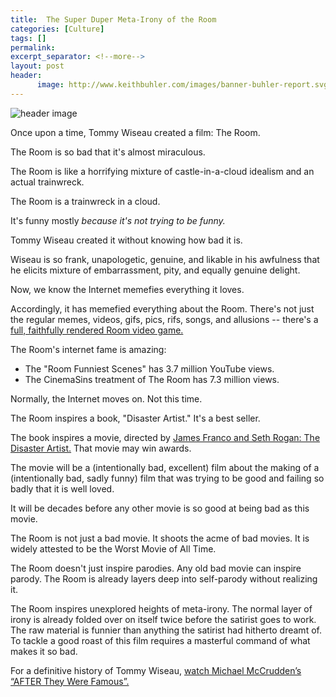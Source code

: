 ```yaml
---
title:  The Super Duper Meta-Irony of the Room
categories: [Culture]
tags: []
permalink: 
excerpt_separator: <!--more-->
layout: post
header:
      image: http://www.keithbuhler.com/images/banner-buhler-report.svg
---
```


![header image](https://www.mdcthereporter.com/wp-content/uploads/2017/12/DISASTER-ARTIST.jpg)


Once upon a time, Tommy Wiseau created a film: The Room. 

The Room is so bad that it's almost miraculous. 

The Room is like a horrifying mixture of castle-in-a-cloud idealism and an actual trainwreck. 

The Room is a trainwreck in a cloud. 

It's funny mostly *because it's not trying to be funny.* 

Tommy Wiseau created it without knowing how bad it is. 

Wiseau is so frank, unapologetic, genuine, and likable in his awfulness that he elicits mixture of embarrassment, pity, and equally genuine delight. 

Now, we know the Internet memefies everything it loves.

Accordingly, it has memefied everything about the Room. There's not just the regular memes, videos, gifs, pics, rifs, songs, and allusions -- there's a [full, faithfully rendered Room video game.](https://www.youtube.com/watch?v=FkP09fj-SqM)

<!--more-->

The Room's internet fame is amazing: 

- The "Room Funniest Scenes" has 3.7 million YouTube views. 
- The CinemaSins treatment of The Room has 7.3 million views. 

Normally, the Internet moves on. Not this time. 

The Room inspires a book, "Disaster Artist."  It's a best seller. 

The book inspires a movie, directed by [James Franco and Seth Rogan: The Disaster Artist.](https://www.youtube.com/watch?v=pTdZrsQilVY) That movie may win awards.  

The movie will be a (intentionally bad, excellent) film about the making of a (intentionally bad, sadly funny) film that was trying to be good and failing so badly that it is well loved. 

It will be decades before any other movie is so good at being bad as this movie. 

The Room is not just a bad movie. It shoots the acme of bad movies. It is widely attested to be the Worst Movie of All Time. 

The Room doesn't just inspire parodies. Any old bad movie can inspire parody. The Room is already layers deep into self-parody without realizing it. 

The Room inspires unexplored heights of meta-irony. The normal layer of irony is already folded over on itself twice before the satirist  goes to work. The raw material is funnier than anything the satirist had hitherto dreamt of. To tackle a good roast of this film requires a masterful command of what makes it so bad. 

For a definitive history of Tommy Wiseau, [watch Michael McCrudden’s “AFTER They Were Famous”.](https://www.youtube.com/watch?v=I_NB195HiXE)


